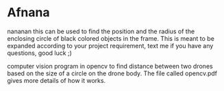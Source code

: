 # Afnana
nananan
this can be used to find the position and the radius of the enclosing circle of black colored objects in the frame. This is meant to be expanded according to your project requirement, text me if you have any questions, good luck ;)

computer vision program in opencv to find distance between two drones based on the size of a circle on the drone body. The file called opencv.pdf gives more details of how it works.

